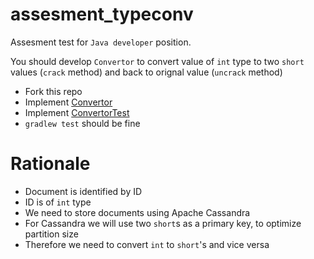 # assesment_typeconv

Assesment test for `Java developer` position. 

You should develop `Convertor` to convert value of `int` type to two `short` values (`crack` method) and back to orignal value (`uncrack` method)

- Fork this repo
- Implement [Convertor](src/main/java/Convertor.java)
- Implement [ConvertorTest](src/test/java/ConvertorTest.java)
- `gradlew test` should be fine

# Rationale

- Document is identified by ID
- ID is of `int` type
- We need to store documents using Apache Cassandra
- For Cassandra we will use two `short`s as a primary key, to optimize partition size
- Therefore we need to convert `int` to `short`'s and vice versa
